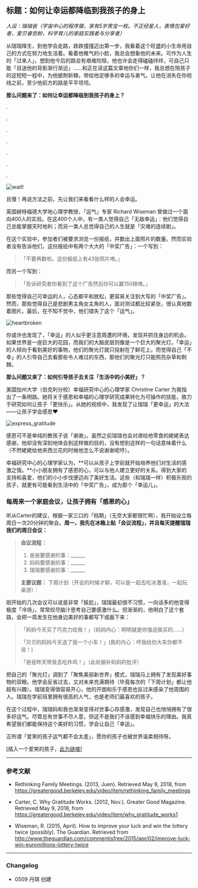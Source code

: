 
## 标题：如何让幸运都降临到我孩子的身上

_人设：瑞瑞爸（宇宙中心的程序猿，家有5岁男宝一枚。不正经星人，表情包爱好者，爱贝睿忠粉，科学育儿的家庭实践者与分享者）_

从瑞瑞降生，到他学会走路，跌跌撞撞迈出第一步，我看着这个旺盛的小生命用自己的方式在努力地生活着。看着他稚气的小脸，我总会想象他的未来。可作为人生的「过来人」，想到他今后的路会有艰难险阻，他也许会走得磕磕绊绊，可自己只能「目送他的背影渐行渐远」……和正在读这篇文章地你们一样，我总想在陪孩子的这短短一程中，为他披荆斩棘，带给他足够多的幸运与勇气。让他在消失在你视线之前，至少他前方的路是平平坦坦。


**那么问题来了：如何让幸运都降临到我孩子的身上？**

.

.

.

.

.

.

.


![wait!](https://ws2.sinaimg.cn/large/9150e4e5ly1fjfieptwbej204d04g3ye.jpg)


且慢！再说方法之前，先让我们来看看什么样的人会幸运。

英国赫特福德大学地心理学教授，「运气」专家 Richard Wiseman 曾做过一个面向400人的实验。在这400个人中，有一类人觉得自己「无敌幸运」：他们觉得自己总能掌握天时地利；而另一类人总觉得自己的人生就是「灾难的连续剧」。


在这个实验中，参加者们被要求浏览一份报纸，并数出上面照片的数量。然而实验者没有告诉他们，这份报纸中有两个大大的「中奖广告」：一个写到：

> 「不要再数啦。这份报纸上有43张照片唷。」

而另一个写到：

> 「告诉研究者你看到了这个广告然后你可以赢150磅唷。」

那些觉得自己可幸运的人，心态都平和放松，更容易关注到大写的「中奖广告」。然而，那些觉得自己是悲剧男主角女主角的人，面对测试都比较紧张，很认真地数着图片。最后，在不知不觉中，他们错失了这个「运气」。


![heartbroken](https://ws2.sinaimg.cn/large/9150e4e5jw1fc24bq23ylj208c08c74b.jpg)


你或许也发现了，「幸运」的人似乎更注意周遭的环境，发现并抓住身边的机会。如果世界是一座巨大的花园，而我们的大脑皮层则像是一个巨大的聚光灯。「幸运」的人倾向于看到美好的事物，他们的聚光灯就只投射在了鲜花上。而觉得自己「不幸」的人引导自己去看那些令人难过的东西，那他们的聚光灯只能照亮杂草和荆棘。

**那么问题又来了：如何引导孩子去关注「生活中的小美好」？**

美国加州大学（伯克利分校）幸福研究中心的心理学家 Christine Carter 为我指出了一条明路。她将关于感恩和幸福的心理学研究成果转化为可操作的技能，致力于研究如何让孩子「更快乐」。从她的视频中，我发现了让瑞瑞「更幸运」的大法——让孩子学会感恩❤️


![express_gratitude](https://ws4.sinaimg.cn/large/6af89bc8gw1f8rv2d16rej208c08cwep.jpg)


感恩可不是单纯的教孩子说「谢谢」。虽然之前瑞瑞也会对递给他零食的姥姥表达感谢，他却没有深刻地体会到这样做的目的，没有想到这样的一句话意味着什么（不然姥姥给他夹西兰花的时候他怎么不说谢谢呢哼）。

幸福研究中心的心理学家认为，**可以从孩子上学前就开始培养他们对生活的感激之情。**小小朋友拥有了感恩的心，可以与他人建立更好的关系。得到大家的支持和喜爱，他们的小小步伐便迈向了美好生活。这些（和瑞瑞一样）积极乐观的孩子，就更有可能看到生活中的「中奖广告」，成为那个「幸运儿」。


### 每周来一个家庭会议，让孩子拥有「感恩的心」
听从Carter的建议，根据一家三口的「档期」（无奈大家都很忙啊），我开始设立每周日一次20分钟的聚会。**周一，我先在冰箱上贴「会议流程」，并且每天提醒瑞瑞我们的周日会议：**

> **会议流程：**
> 1. 爸爸要感谢的事：______
> 2. 妈妈要感谢的事：______
> 3. 瑞瑞要感谢的事：______
>
> **主要议题：**
> 下周计划（开会的时候才聊，可以是一起去吃冰激凌，一起玩桌游）：


刚开始的几次会议可以说是非常「尴尬」，瑞瑞最初很不习惯，一向话多的他变得极度「冷场」，常常绞尽脑汁思考自己要感激什么。但渐渐的，他明白了这个套路，会把一周发生在他身边美好的事都写下或画下来：

> 「妈妈今天买了巧克力给我！」（妈妈内心：明明就是你强迫我买的……）
>
> 「贝贝的妈妈今天送了我一个小车！」(我的内心：哼我给你大车你都不说！)
>
> 「爸爸昨天带我去吃炸鸡！」（此处脑补妈妈的批评）

把自己的「聚光灯」调到了「聚焦美丽新世界」模式，瑞瑞马上拥有了发现美好事物的双眼。他学会反省过去，又对未来充满期待（毕竟每次的「下周计划」都让他超有兴趣）。瑞瑞变得很容易开心，他的开朗和乐于感恩也反过来感染了他周围的人。瑞瑞在学前班里拥有很高的人气，也是老师们最喜欢的孩子。

在这个过程中，瑞瑞妈和我也渐渐变得对世事心存感激，发现自己也悄悄拥有了很多好运气。尽管总有世事不尽人意，但这不是我们不该感到幸福快乐的理由。我真希望我们都能保持这个美好的习惯，学会让自己「幸运」。

正所谓「爱笑的孩子运气都不会太差」，愿你的孩子也被世界温柔相待呀。

[插入一个爱笑的孩子，[此为链接](https://www.flickr.com/photos/34847977@N06/3929008513/in/photolist-8oyK6Q-CnX2YD-8SYNFm-bW1gpK-hBLRsh-5odS3G-7DbNr4-pr6T7s-bcHmXK-kGcfZj-dKzewf-rqHPPy-4Bm7f-QZnrPJ-8UCpSp-qLbjA3-a251Gb-cd8myS-fiJLyT-HafwXW-f73Hso-8baiUs-846Q4t-byti2T-23AqzZ2-9ZHJ64-dUx5m5-K64aZP-dZQDeP-a9jSf5-bNUt2v-co82qN-pWpN38-a1RkiD-8oQQeV-quozuP-rQVnJn-7fKShF-7qJTYC-3BiWZn-7u7KJL-f5Vo8w-aZG8Vr-9DxDuw-4iMfSx-dy1npT-6Zccm6-6kipcm-9D9vmN-p5c1eQ)]

------------
### 参考文献

+ Rethinking Family Meetings. (2013, Juen). Retrieved May 9, 2018, from https://greatergood.berkeley.edu/video/item/rethinking_family_meetings

+ Carter, C. Why Gratitude Works. (2012, Nov.). Greater Good Magazine. Retrieved May 9, 2018, from https://greatergood.berkeley.edu/video/item/why_gratitude_works1

+ Wiseman, R. (2015, April). How to improve your luck and win the lottery twice (possibly). The Guardian. Retrieved from http://www.theguardian.com/commentisfree/2015/apr/02/improve-luck-win-euromillions-lottery-twice

------------
### Changelog

+ 0509 丹琪 创建
